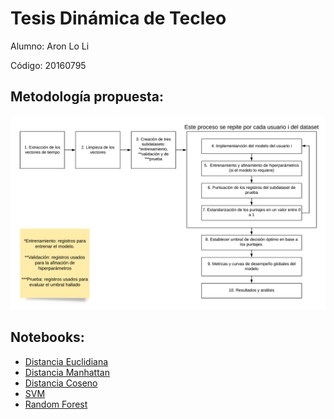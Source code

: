 # Tesis Dinámica de Tecleo
Alumno: Aron Lo Li

Código: 20160795

## Metodología propuesta:

![Metodología propuesta](./img/Metodologia%20generalizada.png)

## Notebooks:

 - [Distancia Euclidiana]("https://github.com/aronlo/tesis/blob/master/euclidean_distance_final_metodology.ipynb")
 - [Distancia Manhattan]("https://github.com/aronlo/tesis/blob/master/manhattan_distance_final_metodology.ipynb")
 - [Distancia Coseno]("https://github.com/aronlo/tesis/blob/master/cosine_distance_final_metodology.ipynb")
 - [SVM]("https://github.com/aronlo/tesis/blob/master/svc_final_metodology.ipynb")
 - [Random Forest]("https://github.com/aronlo/tesis/blob/master/random_forest_final_metodology.ipynb")